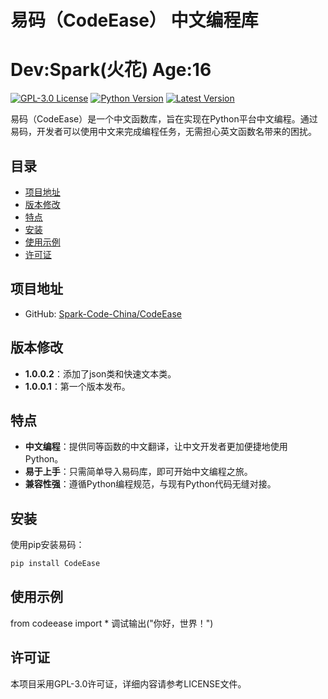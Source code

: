 # 易码（CodeEase） 中文编程库
# Dev:Spark(火花) Age:16

[![GPL-3.0 License](https://img.shields.io/badge/License-GPL%20v3-blue.svg)](https://www.gnu.org/licenses/gpl-3.0)
[![Python Version](https://img.shields.io/badge/Python-3.x-blue.svg)](https://www.python.org/)
[![Latest Version](https://img.shields.io/github/v/release/Spark-Code-China/codeease)](https://github.com/Spark-Code-China/codeease/releases/latest)

易码（CodeEase）是一个中文函数库，旨在实现在Python平台中文编程。通过易码，开发者可以使用中文来完成编程任务，无需担心英文函数名带来的困扰。

## 目录

- [项目地址](#项目地址)
- [版本修改](#版本修改)
- [特点](#特点)
- [安装](#安装)
- [使用示例](#使用示例)
- [许可证](#许可证)

## 项目地址

- GitHub: [Spark-Code-China/CodeEase](https://github.com/Spark-Code-China/CodeEase.git)

## 版本修改

- **1.0.0.2**：添加了json类和快速文本类。
- **1.0.0.1**：第一个版本发布。

## 特点

- **中文编程**：提供同等函数的中文翻译，让中文开发者更加便捷地使用Python。
- **易于上手**：只需简单导入易码库，即可开始中文编程之旅。
- **兼容性强**：遵循Python编程规范，与现有Python代码无缝对接。

## 安装

使用pip安装易码：

```bash
pip install CodeEase

```

## 使用示例

from codeease import *
调试输出("你好，世界！")

## 许可证

本项目采用GPL-3.0许可证，详细内容请参考LICENSE文件。
